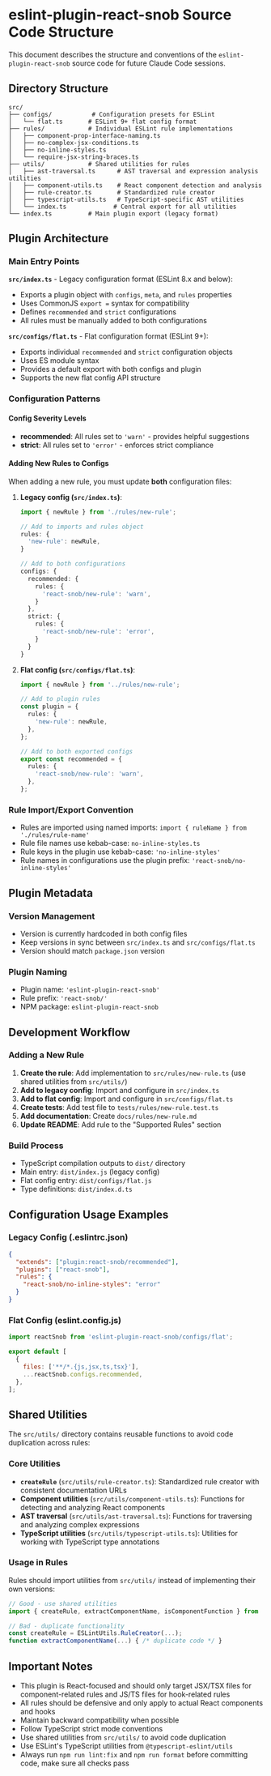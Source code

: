 # eslint-plugin-react-snob Source Code Structure

This document describes the structure and conventions of the `eslint-plugin-react-snob` source code for future Claude Code sessions.

## Directory Structure

```
src/
├── configs/           # Configuration presets for ESLint
│   └── flat.ts       # ESLint 9+ flat config format
├── rules/            # Individual ESLint rule implementations
│   ├── component-prop-interface-naming.ts
│   ├── no-complex-jsx-conditions.ts
│   ├── no-inline-styles.ts
│   └── require-jsx-string-braces.ts
├── utils/            # Shared utilities for rules
│   ├── ast-traversal.ts      # AST traversal and expression analysis utilities
│   ├── component-utils.ts    # React component detection and analysis
│   ├── rule-creator.ts       # Standardized rule creator
│   ├── typescript-utils.ts   # TypeScript-specific AST utilities
│   └── index.ts             # Central export for all utilities
└── index.ts          # Main plugin export (legacy format)
```

## Plugin Architecture

### Main Entry Points

**`src/index.ts`** - Legacy configuration format (ESLint 8.x and below):

- Exports a plugin object with `configs`, `meta`, and `rules` properties
- Uses CommonJS `export =` syntax for compatibility
- Defines `recommended` and `strict` configurations
- All rules must be manually added to both configurations

**`src/configs/flat.ts`** - Flat configuration format (ESLint 9+):

- Exports individual `recommended` and `strict` configuration objects
- Uses ES module syntax
- Provides a default export with both configs and plugin
- Supports the new flat config API structure

### Configuration Patterns

#### Config Severity Levels

- **recommended**: All rules set to `'warn'` - provides helpful suggestions
- **strict**: All rules set to `'error'` - enforces strict compliance

#### Adding New Rules to Configs

When adding a new rule, you must update **both** configuration files:

1. **Legacy config (`src/index.ts`)**:

   ```typescript
   import { newRule } from './rules/new-rule';

   // Add to imports and rules object
   rules: {
     'new-rule': newRule,
   }

   // Add to both configurations
   configs: {
     recommended: {
       rules: {
         'react-snob/new-rule': 'warn',
       }
     },
     strict: {
       rules: {
         'react-snob/new-rule': 'error',
       }
     }
   }
   ```

2. **Flat config (`src/configs/flat.ts`)**:

   ```typescript
   import { newRule } from '../rules/new-rule';

   // Add to plugin rules
   const plugin = {
     rules: {
       'new-rule': newRule,
     },
   };

   // Add to both exported configs
   export const recommended = {
     rules: {
       'react-snob/new-rule': 'warn',
     },
   };
   ```

### Rule Import/Export Convention

- Rules are imported using named imports: `import { ruleName } from './rules/rule-name'`
- Rule file names use kebab-case: `no-inline-styles.ts`
- Rule keys in the plugin use kebab-case: `'no-inline-styles'`
- Rule names in configurations use the plugin prefix: `'react-snob/no-inline-styles'`

## Plugin Metadata

### Version Management

- Version is currently hardcoded in both config files
- Keep versions in sync between `src/index.ts` and `src/configs/flat.ts`
- Version should match `package.json` version

### Plugin Naming

- Plugin name: `'eslint-plugin-react-snob'`
- Rule prefix: `'react-snob/'`
- NPM package: `eslint-plugin-react-snob`

## Development Workflow

### Adding a New Rule

1. **Create the rule**: Add implementation to `src/rules/new-rule.ts` (use shared utilities from `src/utils/`)
2. **Add to legacy config**: Import and configure in `src/index.ts`
3. **Add to flat config**: Import and configure in `src/configs/flat.ts`
4. **Create tests**: Add test file to `tests/rules/new-rule.test.ts`
5. **Add documentation**: Create `docs/rules/new-rule.md`
6. **Update README**: Add rule to the "Supported Rules" section

### Build Process

- TypeScript compilation outputs to `dist/` directory
- Main entry: `dist/index.js` (legacy config)
- Flat config entry: `dist/configs/flat.js`
- Type definitions: `dist/index.d.ts`

## Configuration Usage Examples

### Legacy Config (.eslintrc.json)

```json
{
  "extends": ["plugin:react-snob/recommended"],
  "plugins": ["react-snob"],
  "rules": {
    "react-snob/no-inline-styles": "error"
  }
}
```

### Flat Config (eslint.config.js)

```javascript
import reactSnob from 'eslint-plugin-react-snob/configs/flat';

export default [
  {
    files: ['**/*.{js,jsx,ts,tsx}'],
    ...reactSnob.configs.recommended,
  },
];
```

## Shared Utilities

The `src/utils/` directory contains reusable functions to avoid code duplication across rules:

### Core Utilities

- **`createRule`** (`src/utils/rule-creator.ts`): Standardized rule creator with consistent documentation URLs
- **Component utilities** (`src/utils/component-utils.ts`): Functions for detecting and analyzing React components
- **AST traversal** (`src/utils/ast-traversal.ts`): Functions for traversing and analyzing complex expressions
- **TypeScript utilities** (`src/utils/typescript-utils.ts`): Utilities for working with TypeScript type annotations

### Usage in Rules

Rules should import utilities from `src/utils/` instead of implementing their own versions:

```typescript
// Good - use shared utilities
import { createRule, extractComponentName, isComponentFunction } from '../utils';

// Bad - duplicate functionality
const createRule = ESLintUtils.RuleCreator(...);
function extractComponentName(...) { /* duplicate code */ }
```

## Important Notes

- This plugin is React-focused and should only target JSX/TSX files for component-related rules and JS/TS files for hook-related rules
- All rules should be defensive and only apply to actual React components and hooks
- Maintain backward compatibility when possible
- Follow TypeScript strict mode conventions
- Use shared utilities from `src/utils/` to avoid code duplication
- Use ESLint's TypeScript utilities from `@typescript-eslint/utils`
- Always run `npm run lint:fix` and `npm run format` before committing code, make sure all checks pass
